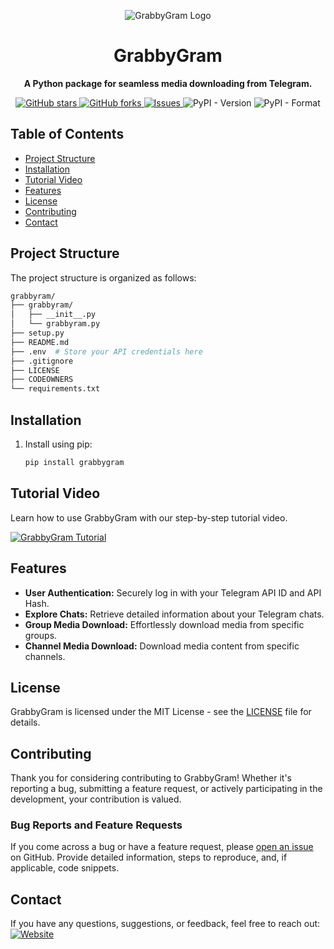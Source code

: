 <p align="center">
  <img src="ghttps://i.ibb.co/CKWk4wD/1701755216253.jpg" alt="GrabbyGram Logo">
</p>

<h1 align="center">GrabbyGram</h1>

<p align="center">
  <strong>A Python package for seamless media downloading from Telegram.</strong>
</p>

<p align="center">
  <a href="https://github.com/kavidu-dilhara/GrabbyGram/stargazers">
            <img src="https://img.shields.io/github/stars/kavidu-dilhara/GrabbyGram?style=social" alt="GitHub stars">
        </a>
        <a href="https://github.com/kavidu-dilhara/GrabbyGram/network">
            <img src="https://img.shields.io/github/forks/kavidu-dilhara/GrabbyGram?style=social" alt="GitHub forks">
        </a>
        
  <a href="https://github.com/kavidu-dilhara/GrabbyGram/issues">
    <img src="https://img.shields.io/github/issues/kavidu-dilhara/GrabbyGram" alt="Issues">
  </a>
<img alt="PyPI - Version" src="https://img.shields.io/pypi/v/grabbygram">
<img alt="PyPI - Format" src="https://img.shields.io/pypi/format/grabbygram">

</p>



## Table of Contents

- [Project Structure](#project-structure)
- [Installation](#installation)
- [Tutorial Video](#tutorial-video)
- [Features](#features)
- [License](#license)
- [Contributing](#contributing)
- [Contact](#contact)

## Project Structure
The project structure is organized as follows:

```bash
grabbyram/
├── grabbyram/
│   ├── __init__.py
│   └── grabbyram.py
├── setup.py
├── README.md
├── .env  # Store your API credentials here
├── .gitignore
├── LICENSE
├── CODEOWNERS
└── requirements.txt
```

## Installation

1. Install using pip:

   ```bash
   pip install grabbygram
   ```
## Tutorial Video

Learn how to use GrabbyGram with our step-by-step tutorial video.

[![GrabbyGram Tutorial](https://i.ibb.co/CBMgMyh/1000029282-01.jpg)](#)

## Features

- **User Authentication:** Securely log in with your Telegram API ID and API Hash.
- **Explore Chats:** Retrieve detailed information about your Telegram chats.
- **Group Media Download:** Effortlessly download media from specific groups.
- **Channel Media Download:** Download media content from specific channels.


## License

GrabbyGram is licensed under the MIT License - see the [LICENSE](LICENSE) file for details.  

## Contributing

Thank you for considering contributing to GrabbyGram! Whether it's reporting a bug, submitting a feature request, or actively participating in the development, your contribution is valued.

### Bug Reports and Feature Requests

If you come across a bug or have a feature request, please [open an issue](https://github.com/kavidu-dilhara/GrabbyGram/issues) on GitHub. Provide detailed information, steps to reproduce, and, if applicable, code snippets.

## Contact

If you have any questions, suggestions, or feedback, feel free to reach out:
[![Website](https://img.shields.io/badge/Website-www.kavidudilhara.eu.org-blue)](https://www.kavidudilhara.eu.org/)